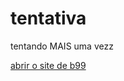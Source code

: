 # tentativa
 tentando MAIS uma vezz

 <a href='https://amoriams.github.io/tentativa/siteb99/index.html'>abrir o site de b99</a>
